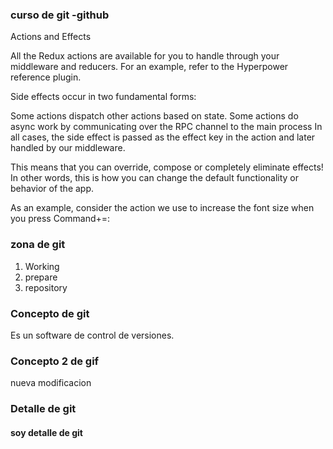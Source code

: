 ### curso de git -github
Actions and Effects

All the Redux actions are available for you to handle through your middleware and reducers. For an example, refer to the Hyperpower reference plugin.

Side effects occur in two fundamental forms:

Some actions dispatch other actions based on state.
Some actions do async work by communicating over the RPC channel to the main process
In all cases, the side effect is passed as the effect key in the action and later handled by our middleware.

This means that you can override, compose or completely eliminate effects! In other words, this is how you can change the default functionality or behavior of the app.

As an example, consider the action we use to increase the font size when you press Command+=:
### zona de git 
1. Working 
2. prepare
3. repository

### Concepto de git
Es un software de control de versiones.

### Concepto 2 de gif
nueva modificacion
### Detalle de git
#### soy detalle de git
